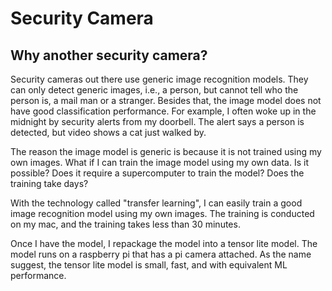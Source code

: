# Security Camera

## Why another security camera?
Security cameras out there use generic image recognition models. They can only detect generic images, i.e., a person, but cannot tell who the person is, a mail man or a stranger.  Besides that, the image model does not have good classification performance. For example, I often woke up in the midnight by security alerts from my doorbell. The alert says a person is detected, but video shows a cat just walked by. 

The reason the image model is generic is because it is not trained using my own images. What if I can train the image model using my own data. Is it possible? Does it require a supercomputer to train the model? Does the training take days? 

With the technology called "transfer learning", I can easily train a good image recognition model using my own images. The training is conducted on my mac, and the training takes less than 30 minutes.  

Once I have the model, I repackage the model into a tensor lite model. The model runs on a raspberry pi that has a pi camera attached.  As the name suggest, the tensor lite model is small, fast, and with equivalent ML performance. 
 
